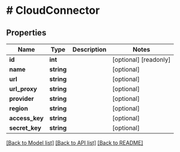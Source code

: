 # # CloudConnector

## Properties

Name | Type | Description | Notes
------------ | ------------- | ------------- | -------------
**id** | **int** |  | [optional] [readonly] 
**name** | **string** |  | [optional] 
**url** | **string** |  | [optional] 
**url_proxy** | **string** |  | [optional] 
**provider** | **string** |  | [optional] 
**region** | **string** |  | [optional] 
**access_key** | **string** |  | [optional] 
**secret_key** | **string** |  | [optional] 

[[Back to Model list]](../../README.md#documentation-for-models) [[Back to API list]](../../README.md#documentation-for-api-endpoints) [[Back to README]](../../README.md)


